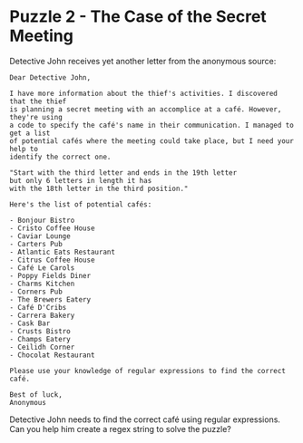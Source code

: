 # Puzzle 2 - The Case of the Secret Meeting

Detective John receives yet another letter from the anonymous source:

    Dear Detective John,

    I have more information about the thief's activities. I discovered that the thief 
    is planning a secret meeting with an accomplice at a café. However, they're using 
    a code to specify the café's name in their communication. I managed to get a list 
    of potential cafés where the meeting could take place, but I need your help to 
    identify the correct one.

    "Start with the third letter and ends in the 19th letter
    but only 6 letters in length it has
    with the 18th letter in the third position."

    Here's the list of potential cafés:

    - Bonjour Bistro
    - Cristo Coffee House
    - Caviar Lounge
    - Carters Pub
    - Atlantic Eats Restaurant
    - Citrus Coffee House
    - Café Le Carols
    - Poppy Fields Diner
    - Charms Kitchen
    - Corners Pub
    - The Brewers Eatery
    - Café D'Cribs
    - Carrera Bakery
    - Cask Bar
    - Crusts Bistro
    - Champs Eatery
    - Ceilidh Corner
    - Chocolat Restaurant

    Please use your knowledge of regular expressions to find the correct café.

    Best of luck,
    Anonymous

Detective John needs to find the correct café using regular expressions. 
Can you help him create a regex string to solve the puzzle?
